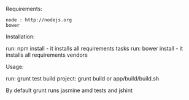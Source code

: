Requirements:

    node : http://nodejs.org
    bower

Installation:

   run: npm install - it installs all requirements tasks
   run: bower install - it installs all requirements vendors

Usage:

   run: grunt test
   build project: grunt build or app/build/build.sh

By default grunt runs jasmine amd tests and jshint